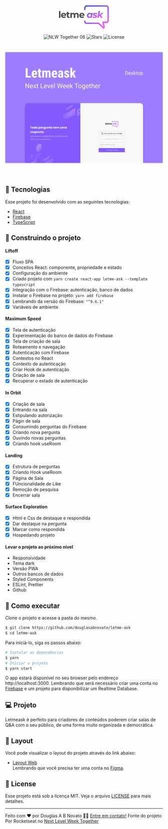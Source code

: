<p align="center">
  <img alt="Letmeask" src=".github/logo.svg" width="160px">
</p>

<p align="center">
  <img src="https://img.shields.io/static/v1?label=NLW&message=06&color=8257E5&labelColor=000000" alt="NLW Together 06" />
  
  <img src="https://img.shields.io/github/stars/rocketseat-education/nlw-06-reactjs?label=stars&message=MIT&color=8257E5&labelColor=000000" alt="Stars">

  <img  src="https://img.shields.io/static/v1?label=license&message=MIT&color=8257E5&labelColor=000000" alt="License">   
</p>

<h1 align="center">
    <img alt="Letmeask" src=".github/cover.svg" />
</h1>

<br>

## 🧪 Tecnologias 
Esse projeto foi desenvolvido com as seguintes tecnologias: 
- [React](https://reactjs.org)
- [Firebase](https://firebase.google.com/)
- [TypeScript](https://www.typescriptlang.org/)

## 🧪 Construindo o projeto

#### Liftoff 
- [x] Fluxo SPA
- [x] Conceitos React: componente, propriedade e estado
- [x] Configuração do ambiente
- [x] Criado projeto com `yarn create react-app letme-ask --template typescript`
- [x] Integração com o Firebase: autenticação, banco de dados
- [x] Instalar o Firebase no projeto: `yarn add firebase`
- [x] Lembrando da versão do Firebase: `"^9.6.1"`
- [x] Variáveis de ambiente

#### Maximum Speed 
- [x] Tela de autenticação 
- [x] Experimentação do banco de dados do Firebase
- [x] Tela de criação de sala
- [x] Roteamento e navegação
- [x] Autenticação com Firebase
- [x] Contextos no React
- [x] Contexto de autenticação
- [x] Criar Hook de autenticação
- [x] Criação de sala
- [x] Recuperar o estado de autenticação

#### In Orbit
- [x] Criação de sala
- [x] Entrando na sala
- [x] Estipulando autorização
- [x] Págin de sala
- [x] Consumindo perguntas do Firebase
- [x] Criando nova pergunta
- [x] Ouvindo novas perguntas
- [x] Criando hook useRoom
 
#### Landing 
- [x] Estrutura de perguntas 
- [x] Criando Hook useRoom
- [x] Página de Sala
- [x] FUncionalidade de Like
- [x] Remoção de pesquisa
- [x] Encerrar sala

#### Surface Exploration 
- [x] Html e Css de destaque e respondida
- [x] Dar destaque na pergunta
- [x] Marcar como respondida
- [x] Hospedando projeto

#### Levar o projeto ao próximo nível
- Responsividade
- Tema dark
- Versão PWA
- Outros bancos de dados
- Styled Components
- ESLint, Prettier
- Github

## 🚀 Como executar

Clone o projeto e acesse a pasta do mesmo. 
```bash
$ git clone https://github.com/douglasabnovato/letme-ask
$ cd letme-ask
```

Para iniciá-lo, siga os passos abaixo:
```bash
# Instalar as dependências
$ yarn 
# Iniciar o projeto
$ yarn start
```
O app estará disponível no seu browser pelo endereço http://localhost:3000. 
Lembrando que será necessário criar uma conta no [Firebase](https://firebase.google.com/) e um projeto para disponibilizar um Realtime Database.

## 💻 Projeto 
Letmeask é perfeito para criadores de conteúdos poderem criar salas de Q&A com o seu público, de uma forma muito organizada e democrática.  
 
## 🔖 Layout 
Você pode visualizar o layout do projeto através do link abaixo:

- [Layout Web](https://www.figma.com/community/file/1009824839797878169/Letmeask)  
Lembrando que você precisa ter uma conta no [Figma](http://figma.com/).

## 📝 License
Esse projeto está sob a licença MIT. Veja o arquivo [LICENSE](LICENSE.md) para mais detalhes.

---  

Feito com ❤️ por Douglas A B Novato 👋🏽 [Entre em contato!](https://www.linkedin.com/in/douglasabnovato/) 
Fonte do projeto Por Rocketseat no [Next Level Week Together](https://nextlevelweek.com/)
